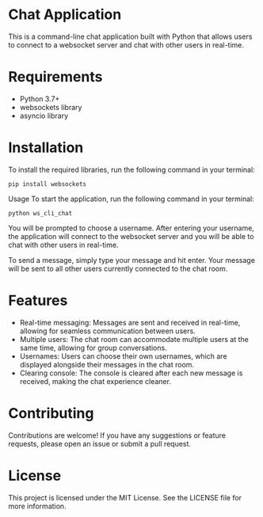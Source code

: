 # Chat Application
This is a command-line chat application built with Python that allows users to connect to a websocket server and chat with other users in real-time.

# Requirements
- Python 3.7+
- websockets library
- asyncio library

# Installation
To install the required libraries, run the following command in your terminal:
````shell
pip install websockets
````
Usage
To start the application, run the following command in your terminal:

````shell
python ws_cli_chat
````

You will be prompted to choose a username. After entering your username, the application will connect to the websocket server and you will be able to chat with other users in real-time.

To send a message, simply type your message and hit enter. Your message will be sent to all other users currently connected to the chat room.

# Features
- Real-time messaging: Messages are sent and received in real-time, allowing for seamless communication between users.
- Multiple users: The chat room can accommodate multiple users at the same time, allowing for group conversations.
- Usernames: Users can choose their own usernames, which are displayed alongside their messages in the chat room.
- Clearing console: The console is cleared after each new message is received, making the chat experience cleaner.

# Contributing
Contributions are welcome! If you have any suggestions or feature requests, please open an issue or submit a pull request.

# License
This project is licensed under the MIT License. See the LICENSE file for more information.